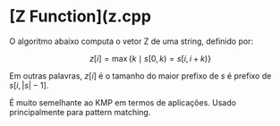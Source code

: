# [Z Function](z.cpp

O algoritmo abaixo computa o vetor Z de uma string, definido por:

$$ z[i] = \max\{k \mid s[0,k) = s[i,i+k)\} $$

Em outras palavras, $z[i]$ é o tamanho do maior prefixo de $s$ é prefixo de $s[i,|s|-1]$.

É muito semelhante ao KMP em termos de aplicações. Usado principalmente para pattern matching.